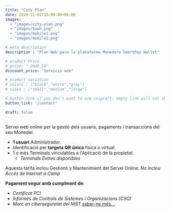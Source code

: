 ```yaml
---
title: "City Plan"
date: 2020-11-01T10:00:00+06:00
images: 
  - "images/city-plan.png"
  - "images/town.png"
  - "images/mobile1.png"
  - "images/mobile2.png"

# meta description
description : "Plan Web para la plataforma Monedero SmartPay Wallet"

# product Price
# price: " 2049,50"
discount_price: "Servicio web"

# product variation
# colors : ["black","white","gray"]
# sizes : ["small","medium","large"]

# button link if you don't want to use snipcart. empty link will not show button
button_link: "/contact"

draft: false
---
```


Servei web online per la gestió dels usuaris, pagaments i transaccions del seu Moneder.
- **1 usuari** Administrador.
- Identificació per **targeta QR única** física o virtual.
- 1 o més Terminals vinculables a l'Aplicació de la propietat.
    - *Terminals Extres disponibles*

Aquesta tarifa inclou Gestions y Mantenimient del Servei Online.
*No inclou Accés de Internet a Camp*

**Pagament segur amb cumplment de:**
- *Certificat PCI*
- *Informes de Controls de Sistemes i Organizacions (CSO)*
- *Marc en ciberseguretat del NIST*
[saber-ne més...](/terms-conditions/)
